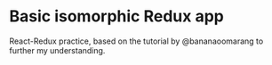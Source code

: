 # Basic isomorphic Redux app

React-Redux practice, based on the tutorial by @bananaoomarang to further my understanding.
